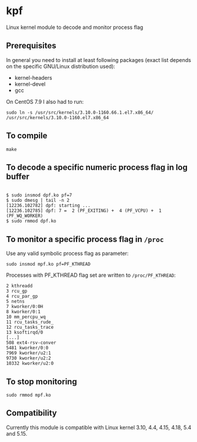 # kpf
Linux kernel module to decode and monitor process flag
## Prerequisites

In general you need to install at least following packages (exact list depends on the specific GNU/Linux distribution used):

- kernel-headers
- kernel-devel
- gcc

On CentOS 7.9 I also had to run:
```
sudo ln -s /usr/src/kernels/3.10.0-1160.66.1.el7.x86_64/ /usr/src/kernels/3.10.0-1160.el7.x86_64

```

## To compile
```
make
```
## To decode a specific numeric process flag in log buffer
```

$ sudo insmod dpf.ko pf=7
$ sudo dmesg | tail -n 2
[12236.102782] dpf: starting ... 
[12236.102785] dpf: 7 =  2 (PF_EXITING) +  4 (PF_VCPU) +  1 (PF_WQ_WORKER) 
$ sudo rmmod dpf.ko
```

## To monitor a specific process flag in `/proc` 

Use any valid symbolic process flag as parameter:
```
sudo insmod mpf.ko pf=PF_KTHREAD
```
Processes with PF_KTHREAD flag set are written to `/proc/PF_KTHREAD`:

```Monitoring process flags
2 kthreadd 
3 rcu_gp 
4 rcu_par_gp 
5 netns 
7 kworker/0:0H 
8 kworker/0:1 
10 mm_percpu_wq 
11 rcu_tasks_rude_ 
12 rcu_tasks_trace 
13 ksoftirqd/0 
[...]
508 ext4-rsv-conver 
5481 kworker/0:0 
7969 kworker/u2:1 
9730 kworker/u2:2 
10332 kworker/u2:0 
```
## To stop monitoring
```
sudo rmmod mpf.ko 
```
## Compatibility
Currently this module is compatible with Linux kernel 3.10, 4.4, 4.15, 4.18, 5.4 and 5.15.
